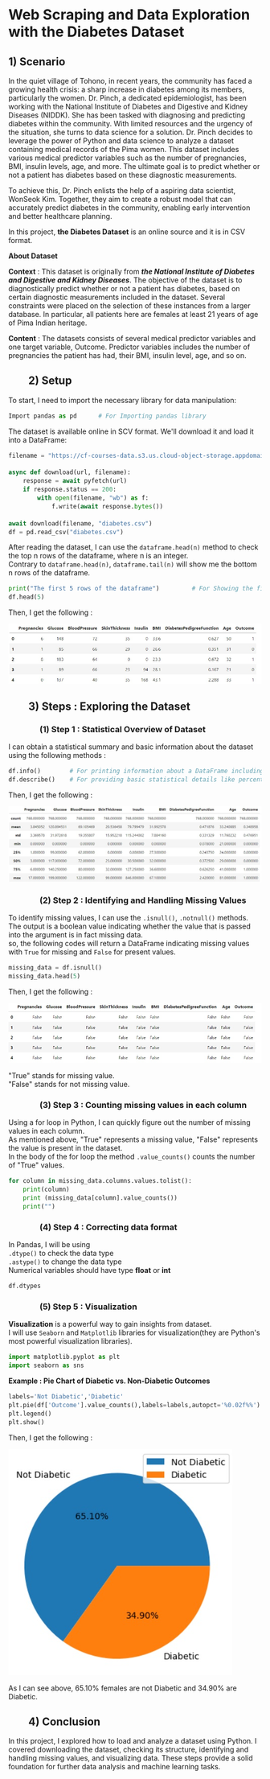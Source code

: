 # Web Scraping and Data Exploration with the Diabetes Dataset
## 1) Scenario
In the quiet village of Tohono, in recent years, the community has faced a growing health crisis: a sharp increase in diabetes among its members, particularly the women. Dr. Pinch, a dedicated epidemiologist, has been working with the National Institute of Diabetes and Digestive and Kidney Diseases (NIDDK). She has been tasked with diagnosing and predicting diabetes within the community. With limited resources and the urgency of the situation, she turns to data science for a solution. Dr. Pinch decides to leverage the power of Python and data science to analyze a dataset containing medical records of the Pima women. This dataset includes various medical predictor variables such as the number of pregnancies, BMI, insulin levels, age, and more. The ultimate goal is to predict whether or not a patient has diabetes based on these diagnostic measurements.    

To achieve this, Dr. Pinch enlists the help of a aspiring data scientist, WonSeok Kim. Together, they aim to create a robust model that can accurately predict diabetes in the community, enabling early intervention and better healthcare planning.

In this project, **the Diabetes Dataset** is an online source and it is in CSV format.

**About Dataset**
 
**Context** : This dataset is originally from ***the National Institute of Diabetes and Digestive and Kidney Diseases***. The objective of the dataset is to diagnostically predict whether or not a patient has diabetes, based on certain diagnostic measurements included in the dataset. Several constraints were placed on the selection of these instances from a larger database. In particular, all patients here are females at least 21 years of age of Pima Indian heritage.
 
**Content** : The datasets consists of several medical predictor variables and one target variable, Outcome. Predictor variables includes the number of pregnancies the patient has had, their BMI, insulin level, age, and so on.
 
## &nbsp;&nbsp;&nbsp;&nbsp;&nbsp;&nbsp;&nbsp;&nbsp;2) Setup
To start, I need to import the necessary library for data manipulation:
```python
Import pandas as pd      # For Importing pandas library
```
The dataset is available online in SCV format. We'll download it and load it into a DataFrame:
```python
filename = "https://cf-courses-data.s3.us.cloud-object-storage.appdomain.cloud/IBMDeveloperSkillsNetwork-PY0101EN-SkillsNetwork/labs/Module%205/data/diabetes.csv"

async def download(url, filename):
    response = await pyfetch(url)
    if response.status == 200:
        with open(filename, "wb") as f:
            f.write(await response.bytes())

await download(filename, "diabetes.csv")
df = pd.read_csv("diabetes.csv")
```
After reading the dataset, I can use the `dataframe.head(n)` method to check the top n rows of the dataframe, where n is an integer.    
Contrary to `dataframe.head(n)`, `dataframe.tail(n)` will show me the bottom n rows of the dataframe.
```python
print("The first 5 rows of the dataframe")         # For Showing the first 5 rows using dataframe.head() method
df.head(5)
```
Then, I get the following :

![table1](https://github.com/Atikers/Images/blob/main/Project%20%232%20-%20image(1).jpg)

## &nbsp;&nbsp;&nbsp;&nbsp;&nbsp;&nbsp;&nbsp;&nbsp;3) Steps : Exploring the Dataset
### &nbsp;&nbsp;&nbsp;&nbsp;&nbsp;&nbsp;&nbsp;&nbsp;&nbsp;&nbsp;&nbsp;&nbsp;&nbsp;&nbsp;&nbsp;&nbsp;(1) Step 1 : Statistical Overview of Dataset
I can obtain a statistical summary and basic information about the dataset using the following methods :    
```python
df.info()        # For printing information about a DataFrame including the index dtype and columns, non-null values and memory usage.
df.describe()    # For providing basic statistical details like percentile, mean, standard deviation, etc.
```
Then, I get the following :

![table2](https://github.com/Atikers/Images/blob/main/Project%20%232%20-%20image(2).jpg)

### &nbsp;&nbsp;&nbsp;&nbsp;&nbsp;&nbsp;&nbsp;&nbsp;&nbsp;&nbsp;&nbsp;&nbsp;&nbsp;&nbsp;&nbsp;&nbsp;(2) Step 2 : Identifying and Handling Missing Values
To identify missing values, I can use the `.isnull()`, `.notnull()` methods.
The output is a boolean value indicating whether the value that is passed into the argument is in fact missing data.    
so, the following codes will return a DataFrame indicating missing values with `True` for missing and `False` for present values.
```python
missing_data = df.isnull()
missing_data.head(5)
```
Then, I get the following :    

![table3](https://github.com/Atikers/Images/blob/main/Project%20%232%20-%20image(3).jpg)

"True" stands for missing value.    
"False" stands for not missing value.

### &nbsp;&nbsp;&nbsp;&nbsp;&nbsp;&nbsp;&nbsp;&nbsp;&nbsp;&nbsp;&nbsp;&nbsp;&nbsp;&nbsp;&nbsp;&nbsp;(3) Step 3 : Counting missing values in each column
Using a for loop in Python, I can quickly figure out the number of missing values in each column.    
As mentioned above, "True" represents a missing value, "False" represents the value is present in the dataset.    
In the body of the for loop the method `.value_counts()` counts the number of "True" values.

```python
for column in missing_data.columns.values.tolist():
    print(column)
    print (missing_data[column].value_counts())
    print("")
```

### &nbsp;&nbsp;&nbsp;&nbsp;&nbsp;&nbsp;&nbsp;&nbsp;&nbsp;&nbsp;&nbsp;&nbsp;&nbsp;&nbsp;&nbsp;&nbsp;(4) Step 4 : Correcting data format
In Pandas, I will be using    
`.dtype()` to check the data type    
`.astype()` to change the data type    
Numerical variables should have type **float** or **int**
```python
df.dtypes
```


### &nbsp;&nbsp;&nbsp;&nbsp;&nbsp;&nbsp;&nbsp;&nbsp;&nbsp;&nbsp;&nbsp;&nbsp;&nbsp;&nbsp;&nbsp;&nbsp;(5) Step 5 : Visualization
**Visualization** is a powerful way to gain insights from dataset.    
I will use `Seaborn` and `Matplotlib` libraries for visualization(they are Python's most powerful visualization libraries).

```python
import matplotlib.pyplot as plt
import seaborn as sns
```
**Example : Pie Chart of Diabetic vs. Non-Diabetic Outcomes**
```python
labels='Not Diabetic','Diabetic'
plt.pie(df['Outcome'].value_counts(),labels=labels,autopct='%0.02f%%')
plt.legend()
plt.show()
```

Then, I get the following : 

![table4](https://github.com/Atikers/Images/blob/main/Project%20%232%20-%20image(4).jpg)

As I can see above, 65.10% females are not Diabetic and 34.90% are Diabetic.

## &nbsp;&nbsp;&nbsp;&nbsp;&nbsp;&nbsp;&nbsp;&nbsp;4) Conclusion
In this project, I explored how to load and analyze a dataset using Python. I covered downloading the dataset, checking its structure, identifying and handling missing values, and visualizing data. These steps provide a solid foundation for further data analysis and machine learning tasks.
